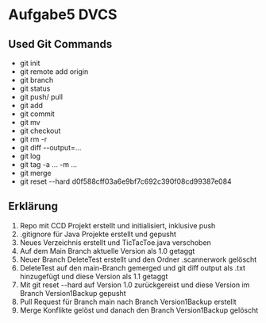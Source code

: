 # Aufgabe5 DVCS

## Used Git Commands

* git init
* git remote add origin
* git branch
* git status
* git push/ pull
* git add
* git commit
* git mv
* git checkout
* git rm -r
* git diff --output=...
* git log
* git tag -a ... -m ...
* git merge
* git reset --hard d0f588cff03a6e9bf7c692c390f08cd99387e084

## Erklärung

1. Repo mit CCD Projekt erstellt und initialisiert, inklusive push
2. .gitignore für Java Projekte erstellt und gepusht
3. Neues Verzeichnis erstellt und TicTacToe.java verschoben
5. Auf dem Main Branch aktuelle Version als 1.0 getaggt
4. Neuer Branch DeleteTest erstellt und den Ordner .scannerwork gelöscht
5. DeleteTest auf den main-Branch gemerged und git diff output als .txt hinzugefügt und diese Version als 1.1 getaggt
6. Mit git reset --hard auf Version 1.0 zurückgereist und diese Version im Branch Version1Backup gepusht
7. Pull Request für Branch main nach Branch Version1Backup erstellt
8. Merge Konflikte gelöst und danach den Branch Version1Backup gelöscht

